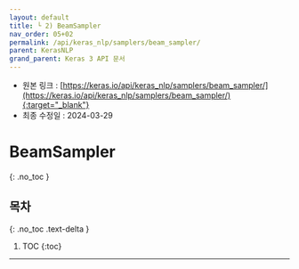 ```yaml
---
layout: default
title: └ 2) BeamSampler
nav_order: 05+02
permalink: /api/keras_nlp/samplers/beam_sampler/
parent: KerasNLP
grand_parent: Keras 3 API 문서
---
```


* 원본 링크 : [https://keras.io/api/keras_nlp/samplers/beam_sampler/](https://keras.io/api/keras_nlp/samplers/beam_sampler/){:target="_blank"}
* 최종 수정일 : 2024-03-29

# BeamSampler
{: .no_toc }

## 목차
{: .no_toc .text-delta }

1. TOC
{:toc}

---

